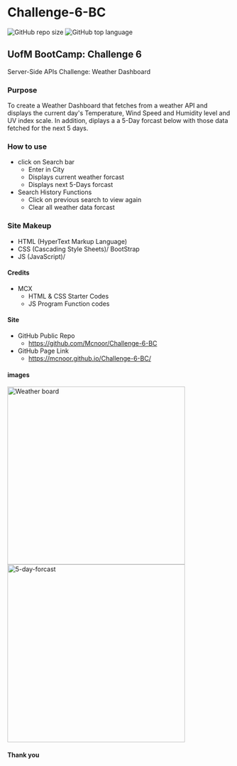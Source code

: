 # Challenge-6-BC

![GitHub repo size](https://img.shields.io/github/repo-size/Mcnoor/Challenge-6-BC)
![GitHub top language](https://img.shields.io/github/languages/top/Mcnoor/Challenge-6-BC)

## UofM BootCamp: Challenge 6
Server-Side APIs Challenge: Weather Dashboard

### Purpose

To create a Weather Dashboard that fetches from a weather API and displays the current day's Temperature, Wind Speed and Humidity level and UV index scale. In addition, diplays a a 5-Day forcast below with those data fetched for the next 5 days.

### How to use

- click on Search bar
  - Enter in City
  - Displays current weather forcast 
  - Displays next 5-Days forcast
- Search History Functions
  - Click on previous search to view again
  - Clear all weather data forcast

### Site Makeup

- HTML (HyperText Markup Language)
- CSS (Cascading Style Sheets)/ BootStrap
- JS (JavaScript)/

#### Credits

- MCX
  - HTML & CSS Starter Codes
  - JS Program Function codes

#### Site

- GitHub Public Repo
  - https://github.com/Mcnoor/Challenge-6-BC
- GitHub Page Link
  - https://mcnoor.github.io/Challenge-6-BC/

#### images

<img width="400" alt=" Weather board" src="https://raw.githubusercontent.com/Mcnoor/Challenge-6-BC/main/imgs/Weather%20board.png">

<img width="400" alt="5-day-forcast" src="https://raw.githubusercontent.com/Mcnoor/Challenge-6-BC/main/imgs/5-day-forcast.png">


#### Thank you
